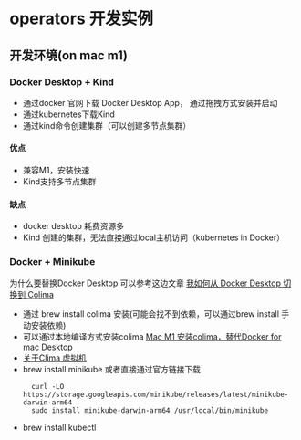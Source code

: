 # operators 开发实例

## 开发环境(on mac m1)

### Docker Desktop + Kind

- 通过docker 官网下载 Docker Desktop App， 通过拖拽方式安装并启动
- 通过kubernetes下载Kind
- 通过kind命令创建集群（可以创建多节点集群）

#### 优点
- 兼容M1，安装快速
- Kind支持多节点集群

#### 缺点
- docker desktop 耗费资源多
- Kind 创建的集群，无法直接通过local主机访问（kubernetes in Docker）

### Docker + Minikube

为什么要替换Docker Desktop 可以参考这边文章
[我如何从 Docker Desktop 切换到 Colima](https://t.cj.sina.com.cn/articles/view/1772191555/69a17f43019014old)

- 通过 brew install colima 安装(可能会找不到依赖，可以通过brew install 手动安装依赖)
- 可以通过本地编译方式安装colima [Mac M1 安装colima，替代Docker for mac Desktop](https://www.jianshu.com/p/963392b3eb4b])
- [关于Clima 虚拟机](https://zhuanlan.zhihu.com/p/466229156)  
- brew install minikube
  或者直接通过官方链接下载
  ```shell
    curl -LO https://storage.googleapis.com/minikube/releases/latest/minikube-darwin-arm64
    sudo install minikube-darwin-arm64 /usr/local/bin/minikube
  ```
- brew install kubectl



